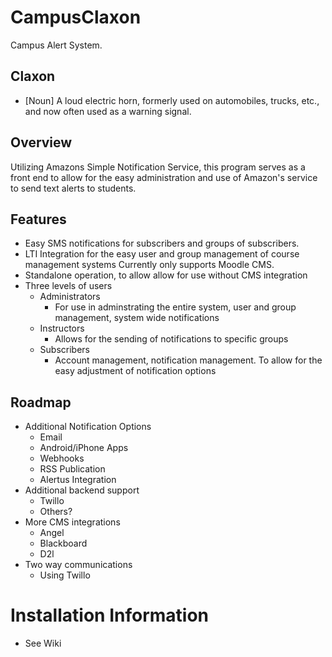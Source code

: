 # CampusClaxon
Campus Alert System.

## Claxon 
  - [Noun] A loud electric horn, formerly used on automobiles, trucks, etc., and now often used as a warning signal.
  
## Overview
Utilizing Amazons Simple Notification Service, this program serves as a front end to allow for the easy administration and use of Amazon's service to send text alerts to students. 

## Features
- Easy SMS notifications for subscribers and groups of subscribers.
- LTI Integration for the easy user and group management of course management systems Currently only supports Moodle CMS.
- Standalone operation, to allow allow for use without CMS integration
- Three levels of users
  - Administrators
    - For use in adminstrating the entire system, user and group management, system wide notifications
  - Instructors
    - Allows for the sending of notifications to specific groups
  - Subscribers
    - Account management, notification management. To allow for the easy adjustment of notification options
    
## Roadmap
- Additional Notification Options
  - Email
  - Android/iPhone Apps
  - Webhooks
  - RSS Publication
  - Alertus Integration
- Additional backend support
  - Twillo
  - Others?
- More CMS integrations
  - Angel
  - Blackboard
  - D2l
- Two way communications
  - Using Twillo

# Installation Information
- See Wiki
